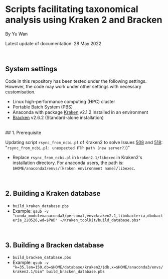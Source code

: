 # Scripts facilitating taxonomical analysis using Kraken 2 and Bracken
By Yu Wan

Latest update of documentation: 28 May 2022

<br/>

## System settings

Code in this repository has been tested under the following settings. However, the code may work under other settings with necessary customisation.

- Linux high-performance computing (HPC) cluster
- Portable Batch System (PBS)
- Anaconda with package [Kraken](https://github.com/DerrickWood/kraken2) v2.1.2 installed in an environment
- [Bracken](https://github.com/jenniferlu717/Bracken) v2.6.2 (Standard-alone installation)
<br/>
## 1. Prerequisite

Updating script `rsync_from_ncbi.pl` of Kraken2 to solve Issues [508](https://github.com/DerrickWood/kraken2/issues/508) and [518](https://github.com/DerrickWood/kraken2/issues/518): "`rsync_from_ncbi.pl: unexpected FTP path (new server?)`)"

- Replace `rsync_from_ncbi.pl` in `kraken2.1/libexec` in Kraken2's installation directory. For anaconda users, the path is: `$HOME/anaconda3/envs/[kraken environment name]/libexec`.

<br/>

## 2. Building a Kraken database

- `build_kraken_database.pbs`
- Example: `qsub -v "conda_module=anaconda3/personal,env=kraken2.1,lib=bacteria,db=bacteria_220526,wd=$PWD" ~/Kraken_toolkit/build_database.pbs*`

<br/>

## 3. Building a Bracken database

- `build_bracken_database.pbs`
- Example: `qsub -v "k=35,len=150,db=$HOME/database/kraken2/$db,x=$HOME/anaconda3/envs/kraken2.1/bin" build_bracken_database.pbs`

<br/>